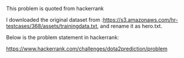 This problem is quoted from hackerrank                                                                                                   

I downloaded the original dataset from :https://s3.amazonaws.com/hr-testcases/368/assets/trainingdata.txt, and rename it as hero.txt.

Below is the problem statement in hackerrank:

https://www.hackerrank.com/challenges/dota2prediction/problem

